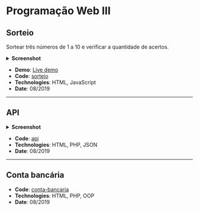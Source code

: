 <h1>Programação Web III</h1>
<h2>Sorteio</h2>
<p>Sortear três números de 1 a 10 e verificar a quantidade de acertos.</p>
<details>
  <summary><strong>Screenshot</strong></summary>
  <img alt="Webpage screenshot" src="https://github.com/khalilagazal/etec/blob/main/pw3/sorteio/screenshot-sorteio.jpg">
</details>
<ul>
  <li><strong>Demo</strong>: <a href="https://khalilagazal.github.io/etec/pw3/sorteio" target="_blank">Live demo</a></li>
  <li><strong>Code</strong>: <a href="https://github.com/khalilagazal/etec/blob/main/pw3/sorteio">sorteio</a></li>
  <li><strong>Technologies</strong>: HTML, JavaScript</li>
  <li><strong>Date</strong>: 08/2019</li>
</ul>
<hr>
<h2>API</h2>
<details>
  <summary><strong>Screenshot</strong></summary>
  <img alt="Webpage screenshot" src="https://github.com/khalilagazal/etec/blob/main/pw3/api/screenshot-api.jpg">
</details>
<ul>
  <li><strong>Code</strong>: <a href="https://github.com/khalilagazal/etec/blob/main/pw3/api">api</a></li>
  <li><strong>Technologies</strong>: HTML, PHP, JSON</li>
  <li><strong>Date</strong>: 08/2019</li>
</ul>
<hr>
<h2>Conta bancária</h2>
<ul>
  <li><strong>Code</strong>: <a href="https://github.com/khalilagazal/etec/blob/main/pw3/conta-bancaria">conta-bancaria</a></li>
  <li><strong>Technologies</strong>: HTML, PHP, OOP</li>
  <li><strong>Date</strong>: 08/2019</li>
</ul>
